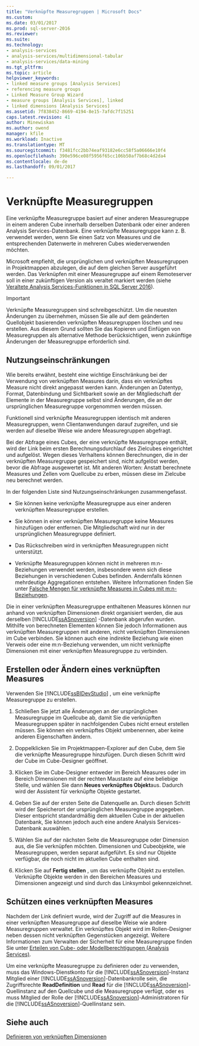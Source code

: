 ```yaml
---
title: "Verknüpfte Measuregruppen | Microsoft Docs"
ms.custom: 
ms.date: 03/01/2017
ms.prod: sql-server-2016
ms.reviewer: 
ms.suite: 
ms.technology:
- analysis-services
- analysis-services/multidimensional-tabular
- analysis-services/data-mining
ms.tgt_pltfrm: 
ms.topic: article
helpviewer_keywords:
- linked measure groups [Analysis Services]
- referencing measure groups
- Linked Measure Group Wizard
- measure groups [Analysis Services], linked
- linked dimensions [Analysis Services]
ms.assetid: 7f838452-8669-4194-8e15-7afdc7f15251
caps.latest.revision: 41
author: Minewiskan
ms.author: owend
manager: kfile
ms.workload: Inactive
ms.translationtype: MT
ms.sourcegitcommit: f3481fcc2bb74eaf93182e6cc58f5a06666e10f4
ms.openlocfilehash: 390e596ce08f5956f65cc106b50af7b68c4d2da4
ms.contentlocale: de-de
ms.lasthandoff: 09/01/2017

---
```

# <a name="linked-measure-groups"></a>Verknüpfte Measuregruppen
  Eine verknüpfte Measuregruppe basiert auf einer anderen Measuregruppe in einem anderen Cube innerhalb derselben Datenbank oder einer anderen Analysis Services-Datenbank. Eine verknüpfte Measuregruppe kann z. B. verwendet werden, wenn Sie einen Satz von Measures und die entsprechenden Datenwerte in mehreren Cubes wiederverwenden möchten.  
  
 Microsoft empfiehlt, die ursprünglichen und verknüpften Measuregruppen in Projektmappen abzulegen, die auf dem gleichen Server ausgeführt werden. Das Verknüpfen mit einer Measuregruppe auf einem Remoteserver soll in einer zukünftigen Version als veraltet markiert werden (siehe [Veraltete Analysis Services-Funktionen in SQL Server 2016](../../analysis-services/deprecated-analysis-services-features-in-sql-server-2016.md)).  
  
> [!IMPORTANT]  
>  Verknüpfte Measuregruppen sind schreibgeschützt. Um die neuesten Änderungen zu übernehmen, müssen Sie alle auf dem geänderten Quellobjekt basierenden verknüpften Measuregruppen löschen und neu erstellen. Aus diesem Grund sollten Sie das Kopieren und Einfügen von Measuregruppen als alternative Methode berücksichtigen, wenn zukünftige Änderungen der Measuregruppe erforderlich sind.  
  
## <a name="usage-limitations"></a>Nutzungseinschränkungen  
 Wie bereits erwähnt, besteht eine wichtige Einschränkung bei der Verwendung von verknüpften Measures darin, dass ein verknüpftes Measure nicht direkt angepasst werden kann. Änderungen an Datentyp, Format, Datenbindung und Sichtbarkeit sowie an der Mitgliedschaft der Elemente in der Measuregruppe selbst sind Änderungen, die an der ursprünglichen Measuregruppe vorgenommen werden müssen.  
  
 Funktionell sind verknüpfte Measuregruppen identisch mit anderen Measuregruppen, wenn Clientanwendungen darauf zugreifen, und sie werden auf dieselbe Weise wie andere Measuregruppen abgefragt.  
  
 Bei der Abfrage eines Cubes, der eine verknüpfte Measuregruppe enthält, wird der Link beim ersten Berechnungsdurchlauf des Zielcubes eingerichtet und aufgelöst. Wegen dieses Verhaltens können Berechnungen, die in der verknüpften Measuregruppe gespeichert sind, nicht aufgelöst werden, bevor die Abfrage ausgewertet ist. Mit anderen Worten: Anstatt berechnete Measures und Zellen vom Quellcube zu erben, müssen diese im Zielcube neu berechnet werden.  
  
 In der folgenden Liste sind Nutzungseinschränkungen zusammengefasst.  
  
-   Sie können keine verknüpfte Measuregruppe aus einer anderen verknüpften Measuregruppe erstellen.  
  
-   Sie können in einer verknüpften Measuregruppe keine Measures hinzufügen oder entfernen. Die Mitgliedschaft wird nur in der ursprünglichen Measuregruppe definiert.  
  
-   Das Rückschreiben wird in verknüpften Measuregruppen nicht unterstützt.  
  
-   Verknüpfte Measuregruppen können nicht in mehreren m:n-Beziehungen verwendet werden, insbesondere wenn sich diese Beziehungen in verschiedenen Cubes befinden. Andernfalls können mehrdeutige Aggregationen entstehen. Weitere Informationen finden Sie unter [Falsche Mengen für verknüpfte Measures in Cubes mit m:n-Beziehungen](http://social.technet.microsoft.com/wiki/contents/articles/22911.incorrect-amounts-for-linked-measures-in-cubes-containing-many-to-many-relationships-ssas-troubleshooting.aspx).  
  
 Die in einer verknüpften Measuregruppe enthaltenen Measures können nur anhand von verknüpften Dimensionen direkt organisiert werden, die aus derselben [!INCLUDE[ssASnoversion](../../includes/ssasnoversion-md.md)] -Datenbank abgerufen wurden. Mithilfe von berechneten Elementen können Sie jedoch Informationen aus verknüpften Measuregruppen mit anderen, nicht verknüpften Dimensionen im Cube verbinden. Sie können auch eine indirekte Beziehung wie einen Verweis oder eine m:n-Beziehung verwenden, um nicht verknüpfte Dimensionen mit einer verknüpften Measuregruppe zu verbinden.  
  
## <a name="create-or-modify-a-linked-measure"></a>Erstellen oder Ändern eines verknüpften Measures  
 Verwenden Sie [!INCLUDE[ssBIDevStudio](../../includes/ssbidevstudio-md.md)] , um eine verknüpfte Measuregruppe zu erstellen.  
  
1.  Schließen Sie jetzt alle Änderungen an der ursprünglichen Measuregruppe im Quellcube ab, damit Sie die verknüpften Measuregruppen später in nachfolgenden Cubes nicht erneut erstellen müssen. Sie können ein verknüpftes Objekt umbenennen, aber keine anderen Eigenschaften ändern.  
  
2.  Doppelklicken Sie im Projektmappen-Explorer auf den Cube, dem Sie die verknüpfte Measuregruppe hinzufügen. Durch diesen Schritt wird der Cube im Cube-Designer geöffnet.  
  
3.  Klicken Sie im Cube-Designer entweder im Bereich Measures oder im Bereich Dimensionen mit der rechten Maustaste auf eine beliebige Stelle, und wählen Sie dann **Neues verknüpftes Objekt**aus. Dadurch wird der Assistent für verknüpfte Objekte gestartet.  
  
4.  Geben Sie auf der ersten Seite die Datenquelle an. Durch diesen Schritt wird der Speicherort der ursprünglichen Measuregruppe angegeben. Dieser entspricht standardmäßig dem aktuellen Cube in der aktuellen Datenbank, Sie können jedoch auch eine andere Analysis Services-Datenbank auswählen.  
  
5.  Wählen Sie auf der nächsten Seite die Measuregruppe oder Dimension aus, die Sie verknüpfen möchten. Dimensionen und Cubeobjekte, wie Measuregruppen, werden separat aufgeführt. Es sind nur Objekte verfügbar, die noch nicht im aktuellen Cube enthalten sind.  
  
6.  Klicken Sie auf **Fertig stellen** , um das verknüpfte Objekt zu erstellen. Verknüpfte Objekte werden in den Bereichen Measures und Dimensionen angezeigt und sind durch das Linksymbol gekennzeichnet.  
  
## <a name="secure-a-linked-measure"></a>Schützen eines verknüpften Measures  
 Nachdem der Link definiert wurde, wird der Zugriff auf die Measures in einer verknüpften Measuregruppe auf dieselbe Weise wie andere Measuregruppen verwaltet. Ein verknüpftes Objekt wird im Rollen-Designer neben dessen nicht verknüpften Gegenstücken angezeigt. Weitere Informationen zum Verwalten der Sicherheit für eine Measuregruppe finden Sie unter [Erteilen von Cube- oder Modellberechtigungen &#40;Analysis Services&#41;](../../analysis-services/multidimensional-models/grant-cube-or-model-permissions-analysis-services.md).  
  
 Um eine verknüpfte Measuregruppe zu definieren oder zu verwenden, muss das Windows-Dienstkonto für die [!INCLUDE[ssASnoversion](../../includes/ssasnoversion-md.md)]-Instanz Mitglied einer [!INCLUDE[ssASnoversion](../../includes/ssasnoversion-md.md)]-Datenbankrolle sein, die Zugriffsrechte **ReadDefinition** und **Read** für die [!INCLUDE[ssASnoversion](../../includes/ssasnoversion-md.md)]-Quellinstanz auf den Quellcube und die Measuregruppe verfügt, oder es muss Mitglied der Rolle der [!INCLUDE[ssASnoversion](../../includes/ssasnoversion-md.md)]-Administratoren für die [!INCLUDE[ssASnoversion](../../includes/ssasnoversion-md.md)]-Quellinstanz sein.  
  
## <a name="see-also"></a>Siehe auch  
 [Definieren von verknüpften Dimensionen](../../analysis-services/multidimensional-models/define-linked-dimensions.md)  
  
  

